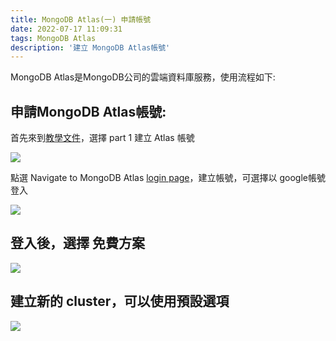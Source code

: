 ```yaml
---
title: MongoDB Atlas(一) 申請帳號
date: 2022-07-17 11:09:31
tags: MongoDB Atlas
description: '建立 MongoDB Atlas帳號'
---
```


MongoDB Atlas是MongoDB公司的雲端資料庫服務，使用流程如下:

## 申請MongoDB Atlas帳號:

首先來到[教學文件](https://www.mongodb.com/docs/atlas/getting-started/)，選擇 part 1 建立 Atlas 帳號

![](https://miro.medium.com/max/963/1*Hjhk1iYTMWb_GCy_K4NBXw.png)

點選 Navigate to MongoDB Atlas [login page](https://account.mongodb.com/account/login)，建立帳號，可選擇以 google帳號登入

![](https://miro.medium.com/max/963/1*Sgx4vYxwmNQKpvPLWpgncw.png)

## 登入後，選擇 免費方案

![](https://miro.medium.com/max/963/1*zlpW3hRL4mjLRzqOmpwDZg.png)

## 建立新的 cluster，可以使用預設選項

![](https://miro.medium.com/max/963/1*BdPWvYS1aBgAffyGUDi4hQ.png)



